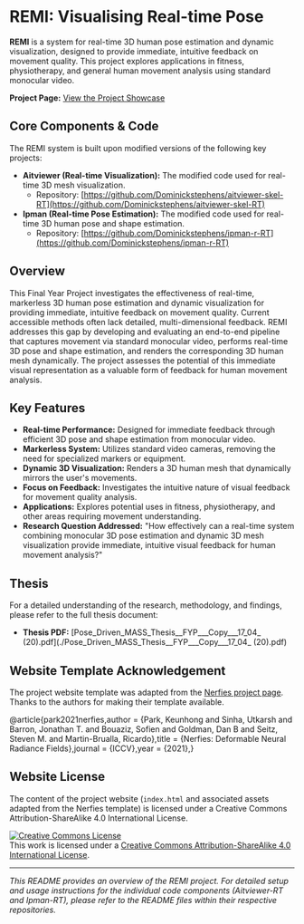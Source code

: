 # REMI: Visualising Real-time Pose

**REMI** is a system for real-time 3D human pose estimation and dynamic visualization, designed to provide immediate, intuitive feedback on movement quality. This project explores applications in fitness, physiotherapy, and general human movement analysis using standard monocular video.

**Project Page:** [View the Project Showcase](index.html)

## Core Components & Code

The REMI system is built upon modified versions of the following key projects:

* **Aitviewer (Real-time Visualization):** The modified code used for real-time 3D mesh visualization.
    * Repository: [https://github.com/Dominickstephens/aitviewer-skel-RT](https://github.com/Dominickstephens/aitviewer-skel-RT)
* **Ipman (Real-time Pose Estimation):** The modified code used for real-time 3D human pose and shape estimation.
    * Repository: [https://github.com/Dominickstephens/ipman-r-RT](https://github.com/Dominickstephens/ipman-r-RT)

## Overview

This Final Year Project investigates the effectiveness of real-time, markerless 3D human pose estimation and dynamic visualization for providing immediate, intuitive feedback on movement quality. Current accessible methods often lack detailed, multi-dimensional feedback. REMI addresses this gap by developing and evaluating an end-to-end pipeline that captures movement via standard monocular video, performs real-time 3D pose and shape estimation, and renders the corresponding 3D human mesh dynamically. The project assesses the potential of this immediate visual representation as a valuable form of feedback for human movement analysis.

## Key Features

* **Real-time Performance:** Designed for immediate feedback through efficient 3D pose and shape estimation from monocular video.
* **Markerless System:** Utilizes standard video cameras, removing the need for specialized markers or equipment.
* **Dynamic 3D Visualization:** Renders a 3D human mesh that dynamically mirrors the user's movements.
* **Focus on Feedback:** Investigates the intuitive nature of visual feedback for movement quality analysis.
* **Applications:** Explores potential uses in fitness, physiotherapy, and other areas requiring movement understanding.
* **Research Question Addressed:** "How effectively can a real-time system combining monocular 3D pose estimation and dynamic 3D mesh visualization provide immediate, intuitive visual feedback for human movement analysis?"

## Thesis

For a detailed understanding of the research, methodology, and findings, please refer to the full thesis document:

* **Thesis PDF:** [Pose_Driven_MASS_Thesis__FYP___Copy___17_04_ (20).pdf](./Pose_Driven_MASS_Thesis__FYP___Copy___17_04_ (20).pdf)

## Website Template Acknowledgement

The project website template was adapted from the [Nerfies project page](https://nerfies.github.io/).
Thanks to the authors for making their template available.

@article{park2021nerfies,author    = {Park, Keunhong and Sinha, Utkarsh and Barron, Jonathan T. and Bouaziz, Sofien and Goldman, Dan B and Seitz, Steven M. and Martin-Brualla, Ricardo},title     = {Nerfies: Deformable Neural Radiance Fields},journal   = {ICCV},year      = {2021},}
## Website License

The content of the project website (`index.html` and associated assets adapted from the Nerfies template) is licensed under a Creative Commons Attribution-ShareAlike 4.0 International License.

<a rel="license" href="http://creativecommons.org/licenses/by-sa/4.0/"><img alt="Creative Commons License" style="border-width:0" src="https://i.creativecommons.org/l/by-sa/4.0/88x31.png" /></a><br />This work is licensed under a <a rel="license" href="http://creativecommons.org/licenses/by-sa/4.0/">Creative Commons Attribution-ShareAlike 4.0 International License</a>.

---

*This README provides an overview of the REMI project. For detailed setup and usage instructions for the individual code components (Aitviewer-RT and Ipman-RT), please refer to the README files within their respective repositories.*
